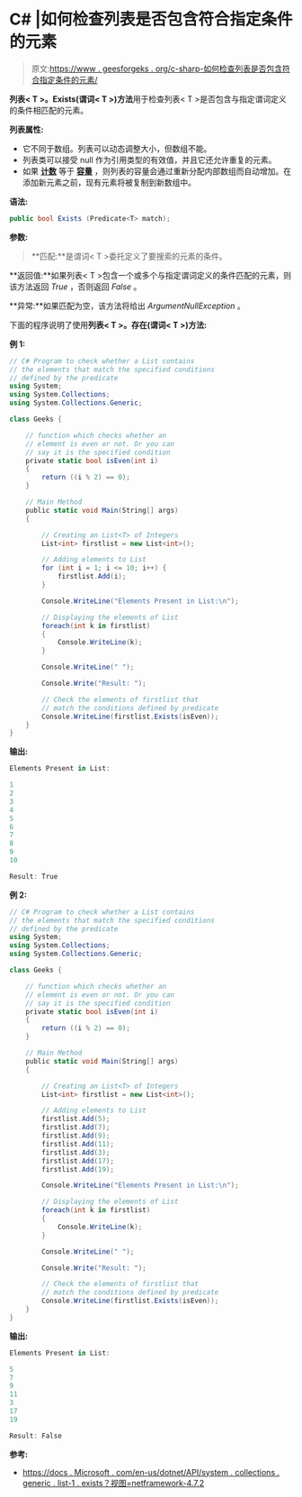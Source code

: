 # C# |如何检查列表是否包含符合指定条件的元素

> 原文:[https://www . geesforgeks . org/c-sharp-如何检查列表是否包含符合指定条件的元素/](https://www.geeksforgeeks.org/c-sharp-how-to-check-whether-a-list-contains-the-elements-that-match-the-specified-conditions/)

**列表< T >。Exists(谓词< T >)方法**用于检查列表< T >是否包含与指定谓词定义的条件相匹配的元素。

**列表属性:**

*   它不同于数组。列表可以动态调整大小，但数组不能。
*   列表类可以接受 null 作为引用类型的有效值，并且它还允许重复的元素。
*   如果 **[计数](https://www.geeksforgeeks.org/c-count-the-total-number-of-elements-in-the-list/)** 等于 **[容量](https://www.geeksforgeeks.org/c-capacity-of-a-list/)** ，则列表的容量会通过重新分配内部数组而自动增加。在添加新元素之前，现有元素将被复制到新数组中。

**语法:**

```cs
public bool Exists (Predicate<T> match);
```

**参数:**

> **匹配:**是谓词< T >委托定义了要搜索的元素的条件。

**返回值:**如果列表< T >包含一个或多个与指定谓词定义的条件匹配的元素，则该方法返回 *True* ，否则返回 *False* 。

**异常:**如果匹配为空，该方法将给出 *ArgumentNullException* 。

下面的程序说明了使用**列表< T >。存在(谓词< T >)方法:**

**例 1:**

```cs
// C# Program to check whether a List contains
// the elements that match the specified conditions
// defined by the predicate
using System;
using System.Collections;
using System.Collections.Generic;

class Geeks {

    // function which checks whether an
    // element is even or not. Or you can
    // say it is the specified condition
    private static bool isEven(int i)
    {
        return ((i % 2) == 0);
    }

    // Main Method
    public static void Main(String[] args)
    {

        // Creating an List<T> of Integers
        List<int> firstlist = new List<int>();

        // Adding elements to List
        for (int i = 1; i <= 10; i++) {
            firstlist.Add(i);
        }

        Console.WriteLine("Elements Present in List:\n");

        // Displaying the elements of List
        foreach(int k in firstlist)
        {
            Console.WriteLine(k);
        }

        Console.WriteLine(" ");

        Console.Write("Result: ");

        // Check the elements of firstlist that
        // match the conditions defined by predicate
        Console.WriteLine(firstlist.Exists(isEven));
    }
}
```

**输出:**

```cs
Elements Present in List:

1
2
3
4
5
6
7
8
9
10

Result: True

```

**例 2:**

```cs
// C# Program to check whether a List contains
// the elements that match the specified conditions
// defined by the predicate
using System;
using System.Collections;
using System.Collections.Generic;

class Geeks {

    // function which checks whether an
    // element is even or not. Or you can
    // say it is the specified condition
    private static bool isEven(int i)
    {
        return ((i % 2) == 0);
    }

    // Main Method
    public static void Main(String[] args)
    {

        // Creating an List<T> of Integers
        List<int> firstlist = new List<int>();

        // Adding elements to List
        firstlist.Add(5);
        firstlist.Add(7);
        firstlist.Add(9);
        firstlist.Add(11);
        firstlist.Add(3);
        firstlist.Add(17);
        firstlist.Add(19);

        Console.WriteLine("Elements Present in List:\n");

        // Displaying the elements of List
        foreach(int k in firstlist)
        {
            Console.WriteLine(k);
        }

        Console.WriteLine(" ");

        Console.Write("Result: ");

        // Check the elements of firstlist that
        // match the conditions defined by predicate
        Console.WriteLine(firstlist.Exists(isEven));
    }
}
```

**输出:**

```cs
Elements Present in List:

5
7
9
11
3
17
19

Result: False

```

**参考:**

*   [https://docs . Microsoft . com/en-us/dotnet/API/system . collections . generic . list-1 . exists？视图=netframework-4.7.2](https://docs.microsoft.com/en-us/dotnet/api/system.collections.generic.list-1.exists?view=netframework-4.7.2)